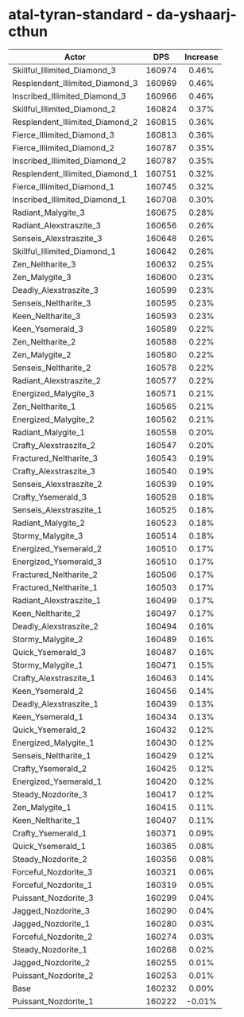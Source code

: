 # atal-tyran-standard - da-yshaarj-cthun
| Actor | DPS | Increase |
|---|:---:|:---:|
|Skillful_Illimited_Diamond_3|160974|0.46%|
|Resplendent_Illimited_Diamond_3|160969|0.46%|
|Inscribed_Illimited_Diamond_3|160966|0.46%|
|Skillful_Illimited_Diamond_2|160824|0.37%|
|Resplendent_Illimited_Diamond_2|160815|0.36%|
|Fierce_Illimited_Diamond_3|160813|0.36%|
|Fierce_Illimited_Diamond_2|160787|0.35%|
|Inscribed_Illimited_Diamond_2|160787|0.35%|
|Resplendent_Illimited_Diamond_1|160751|0.32%|
|Fierce_Illimited_Diamond_1|160745|0.32%|
|Inscribed_Illimited_Diamond_1|160708|0.30%|
|Radiant_Malygite_3|160675|0.28%|
|Radiant_Alexstraszite_3|160656|0.26%|
|Senseis_Alexstraszite_3|160648|0.26%|
|Skillful_Illimited_Diamond_1|160642|0.26%|
|Zen_Neltharite_3|160632|0.25%|
|Zen_Malygite_3|160600|0.23%|
|Deadly_Alexstraszite_3|160599|0.23%|
|Senseis_Neltharite_3|160595|0.23%|
|Keen_Neltharite_3|160593|0.23%|
|Keen_Ysemerald_3|160589|0.22%|
|Zen_Neltharite_2|160588|0.22%|
|Zen_Malygite_2|160580|0.22%|
|Senseis_Neltharite_2|160578|0.22%|
|Radiant_Alexstraszite_2|160577|0.22%|
|Energized_Malygite_3|160571|0.21%|
|Zen_Neltharite_1|160565|0.21%|
|Energized_Malygite_2|160562|0.21%|
|Radiant_Malygite_1|160558|0.20%|
|Crafty_Alexstraszite_2|160547|0.20%|
|Fractured_Neltharite_3|160543|0.19%|
|Crafty_Alexstraszite_3|160540|0.19%|
|Senseis_Alexstraszite_2|160539|0.19%|
|Crafty_Ysemerald_3|160528|0.18%|
|Senseis_Alexstraszite_1|160525|0.18%|
|Radiant_Malygite_2|160523|0.18%|
|Stormy_Malygite_3|160514|0.18%|
|Energized_Ysemerald_2|160510|0.17%|
|Energized_Ysemerald_3|160510|0.17%|
|Fractured_Neltharite_2|160506|0.17%|
|Fractured_Neltharite_1|160503|0.17%|
|Radiant_Alexstraszite_1|160499|0.17%|
|Keen_Neltharite_2|160497|0.17%|
|Deadly_Alexstraszite_2|160494|0.16%|
|Stormy_Malygite_2|160489|0.16%|
|Quick_Ysemerald_3|160487|0.16%|
|Stormy_Malygite_1|160471|0.15%|
|Crafty_Alexstraszite_1|160463|0.14%|
|Keen_Ysemerald_2|160456|0.14%|
|Deadly_Alexstraszite_1|160439|0.13%|
|Keen_Ysemerald_1|160434|0.13%|
|Quick_Ysemerald_2|160432|0.12%|
|Energized_Malygite_1|160430|0.12%|
|Senseis_Neltharite_1|160429|0.12%|
|Crafty_Ysemerald_2|160425|0.12%|
|Energized_Ysemerald_1|160420|0.12%|
|Steady_Nozdorite_3|160417|0.12%|
|Zen_Malygite_1|160415|0.11%|
|Keen_Neltharite_1|160407|0.11%|
|Crafty_Ysemerald_1|160371|0.09%|
|Quick_Ysemerald_1|160365|0.08%|
|Steady_Nozdorite_2|160356|0.08%|
|Forceful_Nozdorite_3|160321|0.06%|
|Forceful_Nozdorite_1|160319|0.05%|
|Puissant_Nozdorite_3|160299|0.04%|
|Jagged_Nozdorite_3|160290|0.04%|
|Jagged_Nozdorite_1|160280|0.03%|
|Forceful_Nozdorite_2|160274|0.03%|
|Steady_Nozdorite_1|160268|0.02%|
|Jagged_Nozdorite_2|160255|0.01%|
|Puissant_Nozdorite_2|160253|0.01%|
|Base|160232|0.00%|
|Puissant_Nozdorite_1|160222|-0.01%|
